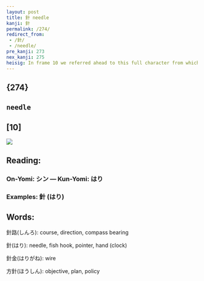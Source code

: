 ```yaml
---
layout: post
title: 針 needle
kanji: 針
permalink: /274/
redirect_from:
 - /針/
 - /needle/
pre_kanji: 273
nex_kanji: 275
heisig: In frame 10 we referred ahead to this full character from which the primitive for <i>needle</i> (on the right) derives. Since we already expect that <b>needles</b> are made of <i>metal</i>, let us picture a set of solid <i>gold</i> darning <b>needles</b> to complete the kanji.
---
```


## {274}

## `needle`

## [10]

<div class="stroke"><img src="E9879D.png" /></div>

## Reading:

### On-Yomi: シン &mdash; Kun-Yomi: はり

### Examples: 針 (はり)

## Words:

針路(しんろ): course, direction, compass bearing

針(はり): needle, fish hook, pointer, hand (clock)

針金(はりがね): wire

方針(ほうしん): objective, plan, policy
